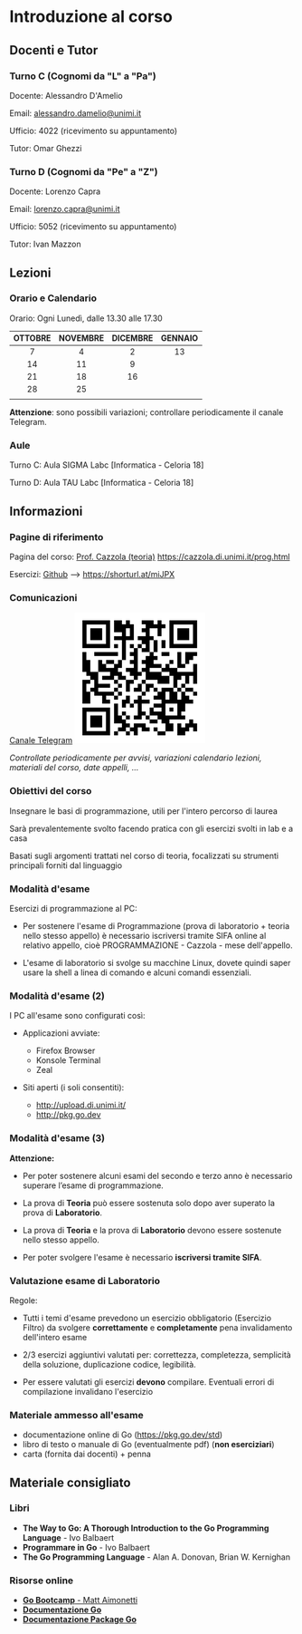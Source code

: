 # Introduzione al corso

## Docenti e Tutor

### Turno C (Cognomi da "L" a "Pa")

Docente: Alessandro D'Amelio

Email: alessandro.damelio@unimi.it

Ufficio: 4022 (ricevimento su appuntamento)

Tutor: Omar Ghezzi

### Turno D (Cognomi da "Pe" a "Z")

Docente: Lorenzo Capra

Email: lorenzo.capra@unimi.it

Ufficio: 5052 (ricevimento su appuntamento)

Tutor: Ivan Mazzon

## Lezioni

### Orario e Calendario

Orario: Ogni Lunedì, dalle 13.30 alle 17.30

| OTTOBRE | NOVEMBRE | DICEMBRE | GENNAIO |
|:-------:|:--------:|:--------:|:-------:|
| 7       | 4        | 2        | 13      |
| 14      | 11       | 9        |         |
| 21      | 18       | 16       |         |
| 28      | 25       |          |         |
|         |          |          |         |

**Attenzione**: sono possibili variazioni; controllare periodicamente il canale Telegram.

### Aule

Turno C: Aula SIGMA Labc [Informatica - Celoria 18]

Turno D: Aula TAU Labc [Informatica - Celoria 18]


## Informazioni

### Pagine di riferimento

Pagina del corso: [Prof. Cazzola (teoria)](https://cazzola.di.unimi.it/prog.html) https://cazzola.di.unimi.it/prog.html

Esercizi: [Github](https://github.com/LabProgrammazione1/Lab_2024-25) --> https://shorturl.at/miJPX

### Comunicazioni

[Canale Telegram](https://t.me/+VEeXSK_XSRlkNDlk)
![](qr.png "Telegram link")

*Controllate periodicamente per avvisi, variazioni calendario lezioni, materiali del corso, date appelli, ...*


### Obiettivi del corso

Insegnare le basi di programmazione, utili per l'intero percorso di laurea

Sarà prevalentemente svolto facendo pratica con gli esercizi svolti in lab e a casa

Basati sugli argomenti trattati nel corso di teoria, focalizzati su strumenti principali forniti dal linguaggio


### Modalità d'esame

Esercizi di programmazione al PC:

* Per sostenere l'esame di Programmazione (prova di laboratorio + teoria nello stesso appello) è necessario iscriversi tramite SIFA online al relativo appello, cioè PROGRAMMAZIONE - Cazzola - mese dell'appello.

* L'esame di laboratorio si svolge su macchine Linux, dovete quindi saper usare la shell a linea di comando e alcuni comandi essenziali.

### Modalità d'esame (2)

I PC all'esame sono configurati così:

* Applicazioni avviate:
	- Firefox Browser
	- Konsole Terminal
	- Zeal

* Siti aperti (i soli consentiti):
	- http://upload.di.unimi.it/
	- http://pkg.go.dev

### Modalità d'esame (3)

**Attenzione:**

* Per poter sostenere alcuni esami del secondo e terzo anno è necessario superare l’esame di programmazione.

* La prova di **Teoria** può essere sostenuta solo dopo aver superato la prova di **Laboratorio**.

* La prova di **Teoria** e la prova di **Laboratorio** devono essere sostenute nello stesso appello.

* Per poter svolgere l'esame è necessario **iscriversi tramite SIFA**.

### Valutazione esame di Laboratorio

Regole:

* Tutti i temi d'esame prevedono un esercizio obbligatorio (Esercizio Filtro) da svolgere **correttamente** e **completamente** pena invalidamento dell'intero esame

* 2/3 esercizi aggiuntivi valutati per: correttezza, completezza, semplicità della soluzione, duplicazione codice, legibilità.

* Per essere valutati gli esercizi **devono** compilare. Eventuali errori di compilazione invalidano l'esercizio

### Materiale ammesso all'esame

* documentazione online di Go (https://pkg.go.dev/std)
* libro di testo o manuale di Go (eventualmente pdf) (**non eserciziari**)
* carta (fornita dai docenti) + penna

## Materiale consigliato

### Libri

* **The Way to Go: A Thorough Introduction to the Go Programming Language** - Ivo Balbaert
* **Programmare in Go** - Ivo Balbaert
* **The Go Programming Language** - Alan A. Donovan, Brian W. Kernighan

### Risorse online

* [**Go Bootcamp** - Matt Aimonetti](https://github.com/rachitvk/ebooks/blob/master/golang/Go%20Bootcamp%20%5BMatt%20Aimonetti%5D.pdf/)
* [**Documentazione Go**](https://golang.org/doc/)
* [**Documentazione Package Go**](https://golang.org/pkg)

